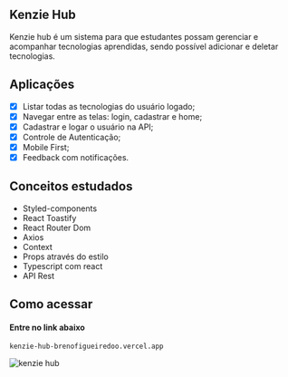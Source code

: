 ## Kenzie Hub

Kenzie hub é um sistema para que estudantes possam gerenciar e acompanhar tecnologias aprendidas, sendo possível adicionar e deletar tecnologias.

## Aplicações
- [X] Listar todas as tecnologias do usuário logado;
- [X] Navegar entre as telas: login, cadastrar e home;
- [X] Cadastrar e logar o usuário na API;
- [X] Controle de Autenticação;
- [X] Mobile First;
- [X] Feedback com notificações.

## Conceitos estudados

- Styled-components
- React Toastify
- React Router Dom
- Axios
- Context
- Props através do estilo
- Typescript com react
- API Rest

## Como acessar

#### Entre no link abaixo

```
kenzie-hub-brenofigueiredoo.vercel.app
```
![kenzie hub](https://user-images.githubusercontent.com/80117189/189991196-6f9af4fb-efb2-4e61-b232-79c80c3fc963.png)
